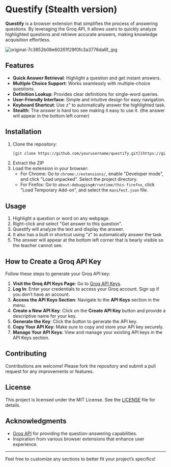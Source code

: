 # Questify (Stealth version)

**Questify** is a browser extension that simplifies the process of answering questions. By leveraging the Groq API, it allows users to quickly analyze highlighted questions and retrieve accurate answers, making knowledge acquisition effortless.

![original-7c3852b08e60261f29f0fc3a3776da6f_jpg](https://github.com/user-attachments/assets/4f0795c5-81a9-4b49-9a65-ccca129fe8e9)

## Features

- **Quick Answer Retrieval**: Highlight a question and get instant answers.
- **Multiple Choice Support**: Works seamlessly with multiple-choice questions.
- **Definition Lookup**: Provides clear definitions for single-word queries.
- **User-Friendly Interface**: Simple and intuitive design for easy navigation.
- **Keyboard Shortcut**: Use z" to automatically answer the highlighted task.
- **Stealth**: The answer is hard too see making it easy to use it. (the answer will appear in the bottom left corner) 


## Installation

1. Clone the repository:
   ```bash
   [git clone https://github.com/yourusername/questify.git](https://github.com/xtofuub/Solveify.git)
   ```
2. Extract the ZIP
3. Load the extension in your browser:
   - For Chrome: Go to `chrome://extensions/`, enable "Developer mode", and click "Load unpacked". Select the project directory.
   - For Firefox: Go to `about:debugging#/runtime/this-firefox`, click "Load Temporary Add-on", and select the `manifest.json` file.

## Usage

1. Highlight a question or word on any webpage.
2. Right-click and select "Get answer to this question".
3. Questify will analyze the text and display the answer.
4. It also has a built in shortcut using "z" to automatically answer the task
5. The answer will appear at the bottom left corner that is bearly visible so the teacher cannot see.


## How to Create a Groq API Key

Follow these steps to generate your Groq API key:

1. **Visit the Groq API Keys Page**: Go to [Groq API Keys](https://console.groq.com/keys).
2. **Log In**: Enter your credentials to access your Groq account. Sign up if you don’t have an account.
3. **Access the API Keys Section**: Navigate to the **API Keys** section in the menu.
4. **Create a New API Key**: Click on the **Create API Key** button and provide a descriptive name for your key.
5. **Generate the Key**: Click the button to generate the API key.
6. **Copy Your API Key**: Make sure to copy and store your API key securely.
7. **Manage Your API Keys**: View and manage your existing API keys in the API Keys section.

## Contributing

Contributions are welcome! Please fork the repository and submit a pull request for any improvements or features.

## License

This project is licensed under the MIT License. See the [LICENSE](LICENSE) file for details.

## Acknowledgments

- [Groq API](https://groq.com) for providing the question-answering capabilities.
- Inspiration from various browser extensions that enhance user experience.

---

Feel free to customize any sections to better fit your project’s specifics!
